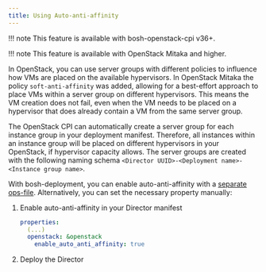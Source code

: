 ```yaml
---
title: Using Auto-anti-affinity
---
```


!!! note
    This feature is available with bosh-openstack-cpi v36+.

!!! note
    This feature is available with OpenStack Mitaka and higher.

In OpenStack, you can use server groups with different policies to influence how VMs are placed on the available hypervisors. In OpenStack Mitaka the policy `soft-anti-affinity` was added, allowing for a best-effort approach to place VMs within a server group on different hypervisors. This means the VM creation does not fail, even when the VM needs to be placed on a hypervisor that does already contain a VM from the same server group.

The OpenStack CPI can automatically create a server group for each instance group in your deployment manifest. Therefore, all instances within an instance group will be placed on different hypervisors in your OpenStack, if hypervisor capacity allows. The server groups are created with the following naming schema `<Director UUID>-<Deployment name>-<Instance group name>`.

With bosh-deployment, you can enable auto-anti-affinity with a [separate ops-file](https://github.com/cloudfoundry/bosh-deployment/blob/master/openstack/auto-anti-affinity.yml). Alternatively, you can set the necessary property manually:

1. Enable auto-anti-affinity in your Director manifest

    ```yaml
    properties:
      (...)
      openstack: &openstack
        enable_auto_anti_affinity: true
    ```
1. Deploy the Director
